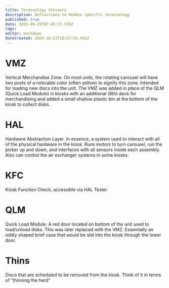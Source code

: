 ```yaml
---
title: Terminology Glossary
description: Definitions to Redbox specific terminology
published: true
date: 2025-09-29T07:45:17.576Z
tags: 
editor: markdown
dateCreated: 2024-10-21T10:57:55.491Z
---
```


# VMZ
Vertical Merchandise Zone. On most units, the rotating carousel will have two posts of a noticable color (often yellow) to signify this zone. Intended for loading new discs into the unit. The VMZ was added in place of the QLM (Quick Load Module) in kiosks with an additional (8th) deck for merchandising and added a small shallow plastic bin at the bottom of the kiosk to collect disks.


# HAL
Hardware Abstraction Layer. In essence, a system used to interact with all of the physical hardware in the kiosk. Runs motors to turn carousel, run the picker up and down, and interfaces with all sensors inside each assembly. Also can control the air exchanger systems in some kiosks.

# KFC
Kiosk Function Check, accessible via HAL Tester

# QLM
Quick Load Module. A red door located on bottom of the unit used to load/unload disks. This was later replaced with the VMZ. Essentially an oddly shaped brief case that would be slid into the kiosk through the lower door.

# Thins
Discs that are scheduled to be removed from the kiosk. Think of it in terms of "thinning the herd"